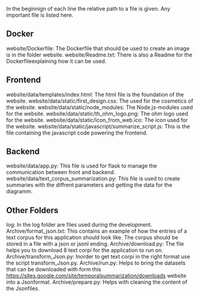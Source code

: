 In the beginnign of each line the relative path to a file is given.
Any important file is listed here.

## Docker
website/Dockerfile:     The Dockerfile that should be used to create an image is in the folder website. 
website/Readme.txt:     There is also a Readme for the Dockerfileexplaining how it can be used.

## Frontend
website/data/templates/index.html:                      The html file is the foundation of the website.
website/data/static/first_design.css:                   The used for the cosmetics of the website.
website/data/static/node_modules:                       The Node.js-modules used for the website.
website/data/static/th_ohm_logo.png:                    The ohm logo used for the website.
website/data/static/Icon_from_web.ico:                  The icon used for the website.
website/data/static/javascript/summarize_script.js:     This is the file containing the javascript code powering the frontend.

## Backend
website/data/app.py:                        This file is used for flask to manage the communication between front and backend.
website/data/text_corpus_summarization.py:  This file is used to create summaries with the diffrent parameters and getting the data for the diagramm. 

## Other Folders
log:                            In the log folder are files used during the development.
Archive/format_json.txt:        This contains an example of how the entries of a text corpus for this application should look like. The corpus should be stored in a file with a json or jsonl ending. 
Archive/download.py:            The file helps you to download 8 text corpi for the application to run on. 
Archive/transform_Json.py:      Inorder to get text corpi in the right format use the script transform_Json.py.
Archive/run.py:                 Helps to bring the datasets that can be downloaded with form this https://sites.google.com/site/temporalsummarization/downloads website into a Jsonformat. 
Archive/prepare.py:             Helps with cleaning the content of the Jsonfiles.